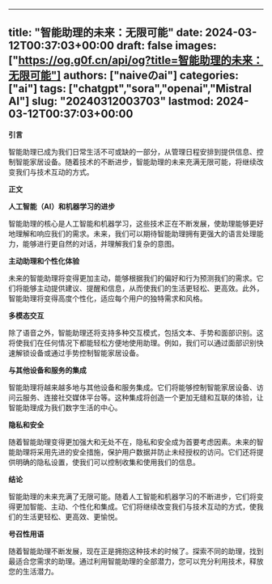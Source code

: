
---
title: "智能助理的未来：无限可能"
date: 2024-03-12T00:37:03+00:00
draft: false
images: ["https://og.g0f.cn/api/og?title=智能助理的未来：无限可能"]
authors: ["naiveのai"]
categories: ["ai"]
tags: ["chatgpt","sora","openai","Mistral AI"]
slug: "20240312003703"
lastmod: 2024-03-12T00:37:03+00:00
---
**引言**

智能助理已成为我们日常生活不可或缺的一部分，从管理日程安排到提供信息、控制智能家居设备。随着技术的不断进步，智能助理的未来充满无限可能，将继续改变我们与技术互动的方式。

**正文**

**人工智能（AI）和机器学习的进步**

智能助理的核心是人工智能和机器学习，这些技术正在不断发展，使助理能够更好地理解和响应我们的需求。未来，我们可以期待智能助理拥有更强大的语言处理能力，能够进行更自然的对话，并理解我们复杂的意图。

**主动助理和个性化体验**

未来的智能助理将变得更加主动，能够根据我们的偏好和行为预测我们的需求。它们将能够主动提供建议、提醒和信息，从而使我们的生活更轻松、更高效。此外，智能助理将变得高度个性化，适应每个用户的独特需求和风格。

**多模态交互**

除了语音之外，智能助理还将支持多种交互模式，包括文本、手势和面部识别。这将使我们在任何情况下都能轻松方便地使用助理。例如，我们可以通过面部识别快速解锁设备或通过手势控制智能家居设备。

**与其他设备和服务的集成**

智能助理将越来越多地与其他设备和服务集成。它们将能够控制智能家居设备、访问云服务、连接社交媒体平台等。这种集成将创造一个更加无缝和互联的体验，让智能助理成为我们数字生活的中心。

**隐私和安全**

随着智能助理变得更加强大和无处不在，隐私和安全成为首要考虑因素。未来的智能助理将采用先进的安全措施，保护用户数据并防止未经授权的访问。它们还将提供明确的隐私设置，使我们可以控制收集和使用我们的信息。

**结论**

智能助理的未来充满了无限可能。随着人工智能和机器学习的不断进步，它们将变得更加智能、主动、个性化和集成。它们将继续改变我们与技术互动的方式，使我们的生活更轻松、更高效、更愉悦。

**号召性用语**

随着智能助理不断发展，现在正是拥抱这种技术的时候了。探索不同的助理，找到最适合您需求的助理。通过利用智能助理的全部潜力，您可以充分利用技术，释放您的生活潜力。